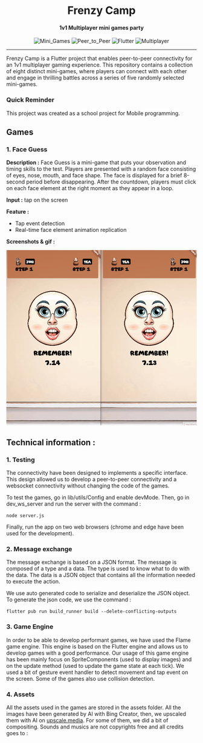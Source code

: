 <h1 align="center">Frenzy Camp</h1>
<h4 align="center">1v1 Multiplayer mini games party</h4>
<p align="center">
   <img src="https://img.shields.io/badge/-Mini_Games-orange" alt="Mini_Games">
   <img src="https://img.shields.io/badge/-Peer_to_Peer-red" alt="Peer_to_Peer">
   <img src="https://img.shields.io/badge/-Flutter-blue" alt="Flutter">
    <img src="https://img.shields.io/badge/-Multiplayer-green" alt="Multiplayer">
</p>

---

Frenzy Camp is a Flutter project that enables peer-to-peer connectivity for an 1v1 multiplayer gaming experience. 
This repository contains a collection of eight distinct mini-games, where players can connect with each other and engage in thrilling battles across a series of five randomly selected mini-games.

### Quick Reminder

This project was created as a school project for Mobile programming.

## Games

### 1. Face Guess
**Description :** Face Guess is a mini-game that puts your observation and timing skills to the test. 
Players are presented with a random face consisting of eyes, nose, mouth, and face shape. 
The face is displayed for a brief 8-second period before disappearing. 
After the countdown, players must click on each face element at the right moment as they appear in a loop.

**Input :** tap on the screen

**Feature :** 
- Tap event detection
- Real-time face element animation replication

**Screenshots & gif :**

![qsd](/docs/faceguess.gif)

## Technical information :

### 1. Testing
The connectivity have been designed to implements a specific interface. This design allowed us to develop a peer-to-peer connectivity and a websocket connectivity without changing the code of the games.

To test the games, go in lib/utils/Config and enable devMode.
Then, go in dev_ws_server and run the server with the command : 
```
node server.js
```
Finally, run the app on two web browsers (chrome and edge have been used for the development).

### 2. Message exchange
The message exchange is based on a JSON format. The message is composed of a type and a data. The type is used to know what to do with the data. The data is a JSON object that contains all the information needed to execute the action.

We use auto generated code to serialize and deserialize the JSON object. To generate the json code, we use the command : 
```
flutter pub run build_runner build --delete-conflicting-outputs
```

### 3. Game Engine
In order to be able to develop performant games, we have used the Flame game engine. 
This engine is based on the Flutter engine and allows us to develop games with a good performance.
Our usage of this game engine has been mainly focus on SpriteComponents (used to display images) and on the update method (used to update the game state at each tick).
We used a bit of gesture event handler to detect movement and tap event on the screen. Some of the games also use collision detection.

### 4. Assets
All the assets used in the games are stored in the assets folder. 
All the images have been generated by AI with Bing Creator, then, we upscaled them with AI on [upscale.media](https://www.upscale.media/). For some of them, we did a bit of compositing.
Sounds and musics are not copyrights free and all credits goes to :